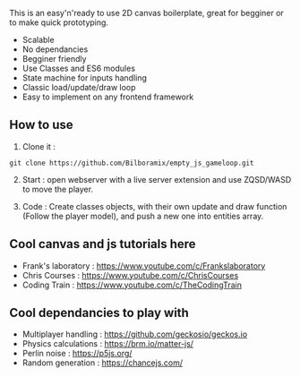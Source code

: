This is an easy'n'ready to use 2D canvas boilerplate, great for begginer or to make quick prototyping.

- Scalable
- No dependancies
- Begginer friendly
- Use Classes and ES6 modules
- State machine for inputs handling
- Classic load/update/draw loop
- Easy to implement on any frontend framework

## How to use

1.  Clone it :

```console
git clone https://github.com/Bilboramix/empty_js_gameloop.git
```

2.  Start : open webserver with a live server extension and use ZQSD/WASD to move the player.

3.  Code : Create classes objects, with their own update and draw function (Follow the player model), and push a new one into entities array.

## Cool canvas and js tutorials here

- Frank's laboratory : https://www.youtube.com/c/Frankslaboratory
- Chris Courses : https://www.youtube.com/c/ChrisCourses
- Coding Train : https://www.youtube.com/c/TheCodingTrain

## Cool dependancies to play with

- Multiplayer handling : https://github.com/geckosio/geckos.io
- Physics calculations : https://brm.io/matter-js/
- Perlin noise : https://p5js.org/
- Random generation : https://chancejs.com/
